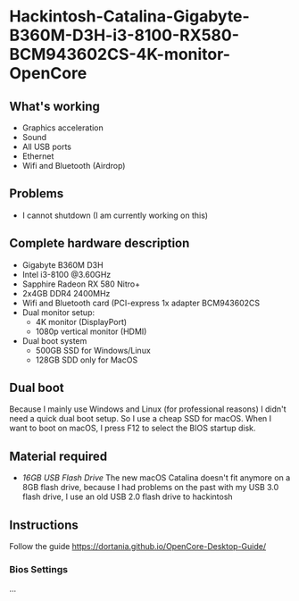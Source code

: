 # Hackintosh-Catalina-Gigabyte-B360M-D3H-i3-8100-RX580-BCM943602CS-4K-monitor-OpenCore

## What's working
- Graphics acceleration
- Sound
- All USB ports
- Ethernet
- Wifi and Bluetooth (Airdrop)

## Problems
- I cannot shutdown (I am currently working on this)

## Complete hardware description
- Gigabyte B360M D3H
- Intel i3-8100 @3.60GHz
- Sapphire Radeon RX 580 Nitro+
- 2x4GB DDR4 2400MHz
- Wifi and Bluetooth card (PCI-express 1x adapter BCM943602CS
- Dual monitor setup:
  - 4K monitor (DisplayPort)
  - 1080p vertical monitor (HDMI)
- Dual boot system
  - 500GB SSD for Windows/Linux
  - 128GB SDD only for MacOS


## Dual boot
Because I mainly use Windows and Linux (for professional reasons) I didn't need a quick dual boot setup. So I use a cheap SSD for macOS. When I want to boot on macOS, I press F12 to select the BIOS startup disk.

## Material required
- *16GB USB Flash Drive* The new macOS Catalina doesn't fit anymore on a 8GB flash drive, because I had problems on the past with my USB 3.0 flash drive, I use an old USB 2.0 flash drive to hackintosh

## Instructions

Follow the guide https://dortania.github.io/OpenCore-Desktop-Guide/

### Bios Settings
...
